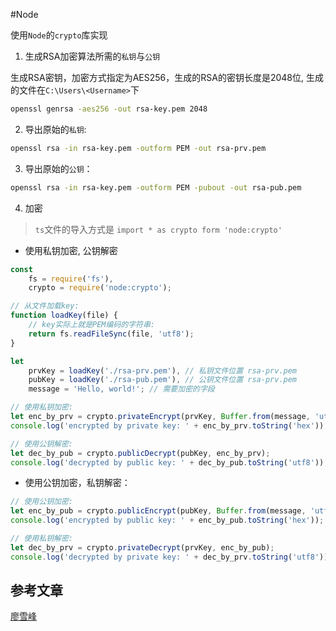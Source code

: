 #Node 

使用`Node`的`crypto`库实现

1. 生成RSA加密算法所需的`私钥`与`公钥`

生成RSA密钥，加密方式指定为AES256，生成的RSA的密钥长度是2048位, 生成的文件在`C:\Users\<Username>`下
```bash
openssl genrsa -aes256 -out rsa-key.pem 2048
```

2. 导出原始的`私钥`:

```bash
openssl rsa -in rsa-key.pem -outform PEM -out rsa-prv.pem
```

3. 导出原始的`公钥`：

```bash
openssl rsa -in rsa-key.pem -outform PEM -pubout -out rsa-pub.pem
```

4. 加密

> `ts`文件的导入方式是 `import * as crypto form 'node:crypto'`

- 使用私钥加密, 公钥解密
```js
const
    fs = require('fs'),
    crypto = require('node:crypto');

// 从文件加载key:
function loadKey(file) {
    // key实际上就是PEM编码的字符串:
    return fs.readFileSync(file, 'utf8');
}

let
    prvKey = loadKey('./rsa-prv.pem'), // 私钥文件位置 rsa-prv.pem
    pubKey = loadKey('./rsa-pub.pem'), // 公钥文件位置 rsa-prv.pem
    message = 'Hello, world!'; // 需要加密的字段

// 使用私钥加密:
let enc_by_prv = crypto.privateEncrypt(prvKey, Buffer.from(message, 'utf8'));
console.log('encrypted by private key: ' + enc_by_prv.toString('hex'));

// 使用公钥解密:
let dec_by_pub = crypto.publicDecrypt(pubKey, enc_by_prv);
console.log('decrypted by public key: ' + dec_by_pub.toString('utf8'));
```

- 使用公钥加密，私钥解密：
```js
// 使用公钥加密:
let enc_by_pub = crypto.publicEncrypt(pubKey, Buffer.from(message, 'utf8'));
console.log('encrypted by public key: ' + enc_by_pub.toString('hex'));

// 使用私钥解密:
let dec_by_prv = crypto.privateDecrypt(prvKey, enc_by_pub);
console.log('decrypted by private key: ' + dec_by_prv.toString('utf8'));
```

## 参考文章

[廖雪峰](https://www.liaoxuefeng.com/wiki/1022910821149312/1023025778520640)